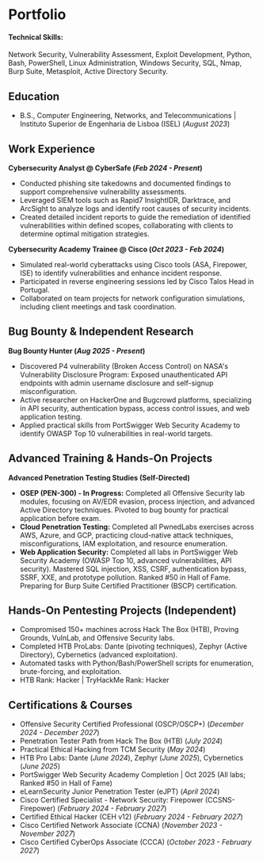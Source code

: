 # Portfolio

#### Technical Skills: 
Network Security, Vulnerability Assessment, Exploit Development, Python, Bash, PowerShell, Linux Administration, Windows Security, SQL, Nmap, Burp Suite, Metasploit, Active Directory Security.

## Education		        		
- B.S., Computer Engineering, Networks, and Telecommunications | Instituto Superior de Engenharia de Lisboa (ISEL) (_August 2023_)

## Work Experience
**Cybersecurity Analyst @ CyberSafe (_Feb 2024 - Present_)**
- Conducted phishing site takedowns and documented findings to support comprehensive vulnerability assessments.
- Leveraged SIEM tools such as Rapid7 InsightIDR, Darktrace, and ArcSight to analyze logs and identify root causes of security incidents.
- Created detailed incident reports to guide the remediation of identified vulnerabilities within defined scopes, collaborating with clients to determine optimal mitigation strategies.

**Cybersecurity Academy Trainee @ Cisco (_Oct 2023 - Feb 2024_)**
- Simulated real-world cyberattacks using Cisco tools (ASA, Firepower, ISE) to identify vulnerabilities and enhance incident response.
- Participated in reverse engineering sessions led by Cisco Talos Head in Portugal.
- Collaborated on team projects for network configuration simulations, including client meetings and task coordination.

## Bug Bounty & Independent Research
**Bug Bounty Hunter (_Aug 2025 - Present_)**
- Discovered P4 vulnerability (Broken Access Control) on NASA's Vulnerability Disclosure Program: Exposed unauthenticated API endpoints with admin username disclosure and self-signup misconfiguration.
- Active researcher on HackerOne and Bugcrowd platforms, specializing in API security, authentication bypass, access control issues, and web application testing.
- Applied practical skills from PortSwigger Web Security Academy to identify OWASP Top 10 vulnerabilities in real-world targets.

## Advanced Training & Hands-On Projects
**Advanced Penetration Testing Studies (Self-Directed)**
- **OSEP (PEN-300) - In Progress:** Completed all Offensive Security lab modules, focusing on AV/EDR evasion, process injection, and advanced Active Directory techniques. Pivoted to bug bounty for practical application before exam.
- **Cloud Penetration Testing:** Completed all PwnedLabs exercises across AWS, Azure, and GCP, practicing cloud-native attack techniques, misconfigurations, IAM exploitation, and resource enumeration.
- **Web Application Security:** Completed all labs in PortSwigger Web Security Academy (OWASP Top 10, advanced vulnerabilities, API security). Mastered SQL injection, XSS, CSRF, authentication bypass, SSRF, XXE, and prototype pollution. Ranked #50 in Hall of Fame. Preparing for Burp Suite Certified Practitioner (BSCP) certification.

## Hands-On Pentesting Projects (Independent)
- Compromised 150+ machines across Hack The Box (HTB), Proving Grounds, VulnLab, and Offensive Security labs.
- Completed HTB ProLabs: Dante (pivoting techniques), Zephyr (Active Directory), Cybernetics (advanced exploitation).
- Automated tasks with Python/Bash/PowerShell scripts for enumeration, brute-forcing, and exploitation.
- HTB Rank: Hacker | TryHackMe Rank: Hacker

## Certifications & Courses
- Offensive Security Certified Professional (OSCP/OSCP+) (_December 2024 - December 2027_)
- Penetration Tester Path from Hack The Box (HTB) (_July 2024_)
- Practical Ethical Hacking from TCM Security (_May 2024_)
- HTB Pro Labs: Dante (_June 2024_), Zephyr (_June 2025_), Cybernetics (_June 2025_)
- PortSwigger Web Security Academy Completion | Oct 2025 (All labs; Ranked #50 in Hall of Fame)
- eLearnSecurity Junior Penetration Tester (eJPT) (_April 2024_)
- Cisco Certified Specialist - Network Security: Firepower (CCSNS-Firepower) (_February 2024 - February 2027_)
- Certified Ethical Hacker (CEH v12) (_February 2024 - February 2027_)
- Cisco Certified Network Associate (CCNA) (_November 2023 - November 2027_)
- Cisco Certified CyberOps Associate (CCCA) (_October 2023 - February 2027_)
